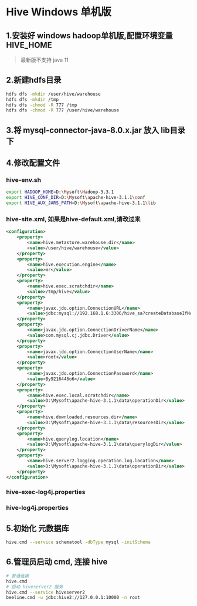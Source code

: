 # Hive Windows 单机版

## 1.安装好 windows hadoop单机版,配置环境变量 HIVE_HOME
> 最新版不支持 java 11

## 2.新建hdfs目录
```sh
hdfs dfs -mkdir /user/hive/warehouse
hdfs dfs -mkdir /tmp
hdfs dfs -chmod -R 777 /tmp
hdfs dfs -chmod -R 777 /user/hive/warehouse
```

## 3.将 mysql-connector-java-8.0.x.jar 放入 lib目录下

## 4.修改配置文件
### hive-env.sh
```sh
export HADOOP_HOME=D:\Mysoft\Hadoop-3.3.1
export HIVE_CONF_DIR=D:\Mysoft\apache-hive-3.1.1\conf
export HIVE_AUX_JARS_PATH=D:\Mysoft\apache-hive-3.1.1\lib
```

### hive-site.xml, 如果是hive-default.xml,请改过来
```xml
<configuration>
    <property>
        <name>hive.metastore.warehouse.dir</name>
        <value>/user/hive/warehouse</value>
    </property>
    <property>
        <name>hive.execution.engine</name>
        <value>mr</value>
    </property>
    <property>
        <name>hive.exec.scratchdir</name>
        <value>/tmp/hive</value>
    </property>
    <property>
        <name>javax.jdo.option.ConnectionURL</name>
        <value>jdbc:mysql://192.168.1.6:3306/hive_sa?createDatabaseIfNotExist=true&amp;useSSL=false</value>
    </property>
    <property>
        <name>javax.jdo.option.ConnectionDriverName</name>
        <value>com.mysql.cj.jdbc.Driver</value>
    </property>
    <property>
        <name>javax.jdo.option.ConnectionUserName</name>
        <value>root</value>
    </property>
    <property>
        <name>javax.jdo.option.ConnectionPassword</name>
        <value>By9216446o6</value>
    </property>
    <property>
        <name>hive.exec.local.scratchdir</name>
        <value>D:\Mysoft\apache-hive-3.1.1\data\operationDir</value>
    </property>
    <property>
        <name>hive.downloaded.resources.dir</name>
        <value>D:\Mysoft\apache-hive-3.1.1\data\resourcesDir</value>
    </property>
    <property>
        <name>hive.querylog.location</name>
        <value>D:\Mysoft\apache-hive-3.1.1\data\querylogDir</value>
    </property>
    <property>
        <name>hive.server2.logging.operation.log.location</name>
        <value>D:\Mysoft\apache-hive-3.1.1\data\operationDir</value>
    </property>
</configuration>
```

### hive-exec-log4j.properties

### hive-log4j.properties

## 5.初始化 元数据库
```sh
hive.cmd --service schematool -dbType mysql -initSchema
```

## 6.管理员启动 cmd, 连接 hive
```sh
# 普通连接
hive.cmd
# 启动 hiveserver2 服务
hive.cmd --service hiveserver2
beeline.cmd -u jdbc:hive2://127.0.0.1:10000 -n root
```